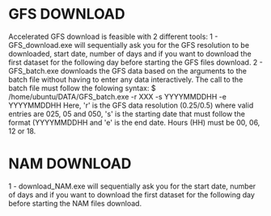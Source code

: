 GFS DOWNLOAD
===========
Accelerated GFS download is feasible with 2 different tools:
1 - GFS_download.exe will sequentially ask you for the GFS resolution to be downloaded, start date, number of days and if you want to download the first dataset for the following day before starting the GFS files download.
2 - GFS_batch.exe downloads the GFS data based on the arguments to the batch file without having to enter any data interactively. The call to the batch file must follow the folowing syntax:
$ /home/ubuntu/DATA/GFS_batch.exe -r XXX -s YYYYMMDDHH -e YYYYMMDDHH
Here, 'r' is the GFS data resolution (0.25/0.5) where valid entries are 025, 05 and 050, 's' is the starting date that must follow the format (YYYYMMDDHH and 'e' is the end date. Hours (HH) must be 00, 06, 12 or 18.

NAM DOWNLOAD
===========
1 - download_NAM.exe will sequentially ask you for the start date, number of days and if you want to download the first dataset for the following day before starting the NAM files download.
